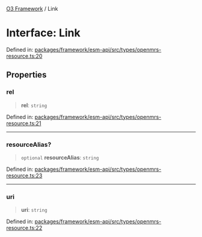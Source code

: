 [O3 Framework](../API.md) / Link

# Interface: Link

Defined in: [packages/framework/esm-api/src/types/openmrs-resource.ts:20](https://github.com/openmrs/openmrs-esm-core/blob/main/packages/framework/esm-api/src/types/openmrs-resource.ts#L20)

## Properties

### rel

> **rel**: `string`

Defined in: [packages/framework/esm-api/src/types/openmrs-resource.ts:21](https://github.com/openmrs/openmrs-esm-core/blob/main/packages/framework/esm-api/src/types/openmrs-resource.ts#L21)

***

### resourceAlias?

> `optional` **resourceAlias**: `string`

Defined in: [packages/framework/esm-api/src/types/openmrs-resource.ts:23](https://github.com/openmrs/openmrs-esm-core/blob/main/packages/framework/esm-api/src/types/openmrs-resource.ts#L23)

***

### uri

> **uri**: `string`

Defined in: [packages/framework/esm-api/src/types/openmrs-resource.ts:22](https://github.com/openmrs/openmrs-esm-core/blob/main/packages/framework/esm-api/src/types/openmrs-resource.ts#L22)

